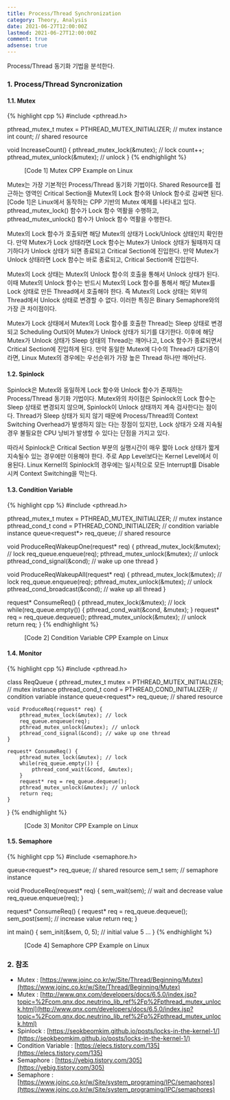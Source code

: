```yaml
---
title: Process/Thread Synchronization
category: Theory, Analysis
date: 2021-06-27T12:00:00Z
lastmod: 2021-06-27T12:00:00Z
comment: true
adsense: true
---
```


Process/Thread 동기화 기법을 분석한다.

### 1. Process/Thread Syncronization

#### 1.1. Mutex

{% highlight cpp %}
#include <pthread.h>  

pthread_mutex_t mutex = PTHREAD_MUTEX_INITIALIZER; // mutex instance
int count; // shared resource

void IncreaseCount() {
    pthread_mutex_lock(&mutex); // lock
    count++;
    pthread_mutex_unlock(&mutex); // unlock
}
{% endhighlight %}
<figure>
<figcaption class="caption">[Code 1] Mutex CPP Example on Linux</figcaption>
</figure>

Mutex는 가장 기본적인 Process/Thread 동기화 기법이다. Shared Resource를 접근하는 영역인 Critical Section을 Mutex의 Lock 함수와 Unlock 함수로 감싸면 된다. [Code 1]은 Linux에서 동작하는 CPP 기반의 Mutex 예제를 나타내고 있다. pthread_mutex_lock() 함수가 Lock 함수 역활을 수행하고, pthread_mutex_unlock() 함수가 Unlock 함수 역활을 수행한다.

Mutex의 Lock 함수가 호출되면 해당 Mutex의 상태가 Lock/Unlock 상태인지 확인한다. 만약 Mutex가 Lock 상태라면 Lock 함수는 Mutex가 Unlock 상태가 될때까지 대기하다가 Unlock 상태가 되면 종료되고 Critical Section에 진입한다. 만약 Mutex가 Unlock 상태라면 Lock 함수는 바로 종료되고, Critical Section에 진입한다.

Mutex의 Lock 상태는 Mutex의 Unlock 함수의 호출을 통해서 Unlock 상태가 된다. 이때 Mutex의 Unlock 함수는 반드시 Mutex의 Lock 함수를 통해서 해당 Mutex를 Lock 상태로 만든 Thread에서 호출해야 한다. 즉 Mutex의 Lock 상태는 외부의 Thread에서 Unlock 상태로 변경할 수 없다. 이러한 특징은 Binary Semaphore와의 가장 큰 차이점이다.

Mutex가 Lock 상태에서 Mutex의 Lock 함수를 호출한 Thread는 Sleep 상태로 변경되고 Scheduling Out되어 Mutex가 Unlock 상태가 되기를 대기한다. 이후에 해당 Mutex가 Unlock 상태가 Sleep 상태의 Thread는 깨어나고, Lock 함수가 종료되면서 Critical Section에 진입하게 된다. 만약 동일한 Mutex에 다수의 Thread가 대기중이라면, Linux Mutex의 경우에는 우선순위가 가장 높은 Thread 하나만 깨어난다.

#### 1.2. Spinlock

Spinlock은 Mutex와 동일하게 Lock 함수와 Unlock 함수가 존재하는 Process/Thread 동기화 기법이다. Mutex와의 차이점은 Spinlock의 Lock 함수는 Sleep 상태로 변경되지 않으며, Spinlock이 Unlock 상태까지 계속 검사한다는 점이다. Thread가 Sleep 상태가 되지 않기 때문에 Process/Thread의 Context Switching Overhead가 발생하지 않는 다는 장점이 있지만, Lock 상태가 오래 지속될 경우 불필요한 CPU 낭비가 발생할 수 있다는 단점을 가지고 있다.

따라서 Spinlock은 Critical Section 부분의 실행시간이 매우 짧아 Lock 상태가 짧게 지속될수 있는 경우에만 이용해야 한다. 주로 App Level보다는 Kernel Level에서 이용된다. Linux Kernel의 Spinlock의 경우에는 일시적으로 모든 Interrupt를 Disable 시켜 Context Switching을 막는다.

#### 1.3. Condition Variable

{% highlight cpp %}
#include <pthread.h>  

pthread_mutex_t mutex = PTHREAD_MUTEX_INITIALIZER; // mutex instance
pthread_cond_t cond = PTHREAD_COND_INITIALIZER; // condition variable instance
queue<request*> req_queue; // shared resource

void ProduceReqWakeupOne(request* req) {
    pthread_mutex_lock(&mutex); // lock
    req_queue.enqueue(req);
    pthread_mutex_unlock(&mutex); // unlock
    pthread_cond_signal(&cond); // wake up one thread
}

void ProduceReqWakeupAll(request* req) {
    pthread_mutex_lock(&mutex); // lock
    req_queue.enqueue(req);
    pthread_mutex_unlock(&mutex); // unlock
    pthread_cond_broadcast(&cond); // wake up all thread
}

request* ConsumeReq() {
    pthread_mutex_lock(&mutex); // lock
    while(req_queue.empty()) {
        pthread_cond_wait(&cond, &mutex);
    }
    request* req = req_queue.dequeue();
    pthread_mutex_unlock(&mutex); // unlock
    return req;
}
{% endhighlight %}
<figure>
<figcaption class="caption">[Code 2] Condition Variable CPP Example on Linux</figcaption>
</figure>

#### 1.4. Monitor

{% highlight cpp %}
#include <pthread.h>  

class ReqQueue {
    pthread_mutex_t mutex = PTHREAD_MUTEX_INITIALIZER; // mutex instance
    pthread_cond_t cond = PTHREAD_COND_INITIALIZER; // condition variable instance
    queue<request*> req_queue; // shared resource

    void ProduceReq(request* req) {
        pthread_mutex_lock(&mutex); // lock
        req_queue.enqueue(req);
        pthread_mutex_unlock(&mutex); // unlock
        pthread_cond_signal(&cond); // wake up one thread
    }

    request* ConsumeReq() {
        pthread_mutex_lock(&mutex); // lock
        while(req_queue.empty()) {
            pthread_cond_wait(&cond, &mutex);
        }
        request* req = req_queue.dequeue();
        pthread_mutex_unlock(&mutex); // unlock
        return req;
    }
}
{% endhighlight %}
<figure>
<figcaption class="caption">[Code 3] Monitor CPP Example on Linux</figcaption>
</figure>

#### 1.5. Semaphore

{% highlight cpp %}
#include <semaphore.h>

queue<request*> req_queue; // shared resource
sem_t sem; // semaphore instance

void ProduceReq(request* req) {
    sem_wait(sem); // wait and decrease value
    req_queue.enqueue(req);
}

request* ConsumeReq() {
    request* req = req_queue.dequeue();
    sem_post(sem); // increase value
    return req;
}

int main() {
    sem_init(&sem, 0, 5); // initial value 5
    ...
}
{% endhighlight %}
<figure>
<figcaption class="caption">[Code 4] Semaphore CPP Example on Linux</figcaption>
</figure>

### 2. 참조

* Mutex : [https://www.joinc.co.kr/w/Site/Thread/Beginning/Mutex](https://www.joinc.co.kr/w/Site/Thread/Beginning/Mutex)
* Mutex : [http://www.qnx.com/developers/docs/6.5.0/index.jsp?topic=%2Fcom.qnx.doc.neutrino_lib_ref%2Fp%2Fpthread_mutex_unlock.html](http://www.qnx.com/developers/docs/6.5.0/index.jsp?topic=%2Fcom.qnx.doc.neutrino_lib_ref%2Fp%2Fpthread_mutex_unlock.html)
* Spinlock : [https://seokbeomkim.github.io/posts/locks-in-the-kernel-1/](https://seokbeomkim.github.io/posts/locks-in-the-kernel-1/)
* Condition Variable : [https://elecs.tistory.com/135](https://elecs.tistory.com/135)
* Semaphore : [https://yebig.tistory.com/305](https://yebig.tistory.com/305)
* Semaphore : [https://www.joinc.co.kr/w/Site/system_programing/IPC/semaphores](https://www.joinc.co.kr/w/Site/system_programing/IPC/semaphores)
